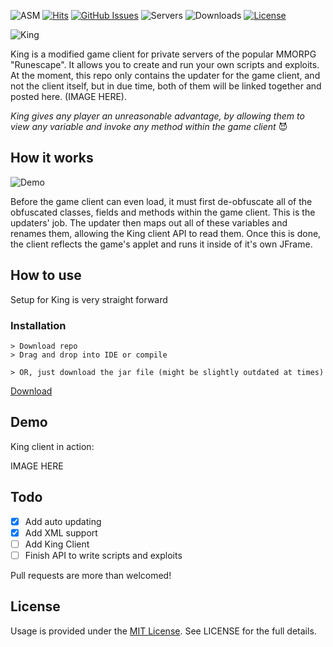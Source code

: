 ![ASM](https://img.shields.io/badge/Java-ASM-yellow.svg?style=flat-square)
[![Hits](http://hits.dwyl.io/JBerben/King.svg)](http://hits.dwyl.io/JBerben/King)
[![GitHub Issues](https://img.shields.io/github/issues/JBerben/King.svg?style=flat-square)](https://github.com/JBerben/King/issues)
![Servers](https://img.shields.io/badge/Servers-Runelocus-blue.svg?style=flat-square)
![Downloads](https://img.shields.io/npm/dt/King.svg?style=flat-square)
[![License](https://img.shields.io/badge/license-MIT-red.svg?style=flat-square)](https://opensource.org/licenses/MIT)

![King](https://dl.dropboxusercontent.com/s/yn0rl4kbv06vwjf/KING%20%281%29.png?dl=0)


King is a modified game client for private servers of the popular MMORPG "Runescape". It allows you to create and run your own scripts and exploits. At the moment, this repo only contains the updater for the game client, and not the client itself, but in due time, both of them will be linked together and posted here. (IMAGE HERE). 

_King gives any player an unreasonable advantage, by allowing them to view any variable and invoke any method within the game client_ :smiling_imp:

## How it works
![Demo](https://dl.dropboxusercontent.com/s/10hbiapjoh97xgx/demo_001.png?dl=0)


Before the game client can even load, it must first de-obfuscate all of the obfuscated classes, fields and methods within the game client. This is the updaters' job. The updater then maps out all of these variables and renames them, allowing the King client API to read them. Once this is done, the client reflects the game's applet and runs it inside of it's own JFrame.

## How to use

Setup for King is very straight forward

### Installation

```Installation:
> Download repo
> Drag and drop into IDE or compile

> OR, just download the jar file (might be slightly outdated at times)
```      
<!-- Place this tag where you want the button to render. -->
<a class="github-button" href="https://github.com/JBerben/King/raw/master/bin/King_Version_b003.jar" data-icon="octicon-cloud-download" data-size="large" aria-label="Download JBerben/King on GitHub">Download</a>

## Demo

King client in action:

IMAGE HERE

## Todo
- [X] Add auto updating
- [X] Add XML support
- [ ] Add King Client
- [ ] Finish API to write scripts and exploits 

Pull requests are more than welcomed!

## License
Usage is provided under the [MIT License](http://http//opensource.org/licenses/mit-license.php). See LICENSE for the full details.

